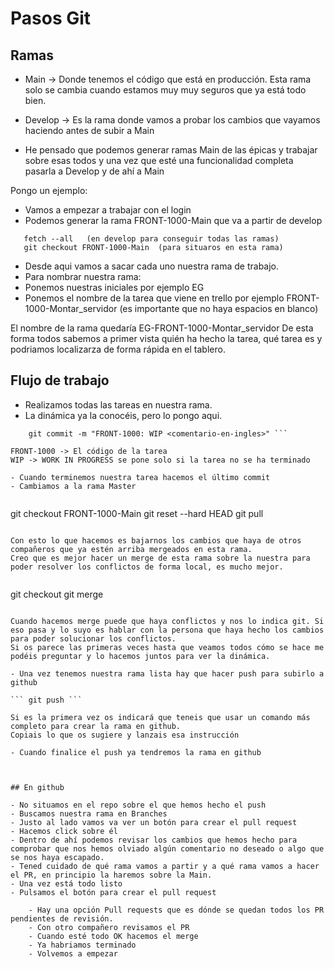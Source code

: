 # Pasos Git

## Ramas

- Main -> Donde tenemos el código que está en producción. Esta rama solo se cambia cuando estamos muy muy seguros que ya está todo bien.
- Develop -> Es la rama donde vamos a probar los cambios que vayamos haciendo antes de subir a Main
  
- He pensado que podemos generar ramas Main de las épicas y trabajar sobre esas todos y una vez que esté una funcionalidad completa pasarla a Develop y de ahí a Main

Pongo un ejemplo:
- Vamos a empezar a trabajar con el login 
- Podemos generar la rama FRONT-1000-Main que va a partir de develop
                     

``` 
   fetch --all   (en develop para conseguir todas las ramas) 
   git checkout FRONT-1000-Main  (para situaros en esta rama)
```
            
- Desde aqui vamos a sacar cada uno nuestra rama de trabajo. 
- Para nombrar nuestra rama:
- Ponemos nuestras iniciales por ejemplo EG
- Ponemos el nombre de la tarea que viene en trello por ejemplo FRONT-1000-Montar_servidor (es importante que no haya espacios en blanco)

El nombre de la rama quedaría EG-FRONT-1000-Montar_servidor
De esta forma todos sabemos a primer vista quién ha hecho la tarea, qué tarea es y podriamos localizarza de forma rápida en el tablero.

## Flujo de trabajo

- Realizamos todas las tareas en nuestra rama.
- La dinámica ya la conocéis, pero lo pongo aqui. 
        
``` git add <nombre-archivo> 
    git commit -m "FRONT-1000: WIP <comentario-en-ingles>" ``` 
        
FRONT-1000 -> El código de la tarea
WIP -> WORK IN PROGRESS se pone solo si la tarea no se ha terminado 

- Cuando terminemos nuestra tarea hacemos el último commit
- Cambiamos a la rama Master 
        
``` 
 git checkout FRONT-1000-Main 
 git reset --hard HEAD 
 git pull 
```

Con esto lo que hacemos es bajarnos los cambios que haya de otros compañeros que ya estén arriba mergeados en esta rama.
Creo que es mejor hacer un merge de esta rama sobre la nuestra para poder resolver los conflictos de forma local, es mucho mejor.
        
``` 
  git checkout <nuestra-rama> 
  git merge <rama-epica> 
```
        
Cuando hacemos merge puede que haya conflictos y nos lo indica git. Si eso pasa y lo suyo es hablar con la persona que haya hecho los cambios para poder solucionar los conflictos. 
Si os parece las primeras veces hasta que veamos todos cómo se hace me podéis preguntar y lo hacemos juntos para ver la dinámica.

- Una vez tenemos nuestra rama lista hay que hacer push para subirlo a github
        
``` git push ```
        
Si es la primera vez os indicará que teneis que usar un comando más completo para crear la rama en github. 
Copiais lo que os sugiere y lanzais esa instrucción

- Cuando finalice el push ya tendremos la rama en github



## En github

- No situamos en el repo sobre el que hemos hecho el push
- Buscamos nuestra rama en Branches
- Justo al lado vamos va ver un botón para crear el pull request
- Hacemos click sobre él
- Dentro de ahí podemos revisar los cambios que hemos hecho para comprobar que nos hemos olviado algún comentario no deseado o algo que se nos haya escapado.
- Tened cuidado de qué rama vamos a partir y a qué rama vamos a hacer el PR, en principio la haremos sobre la Main. 
- Una vez está todo listo
- Pulsamos el botón para crear el pull request

    - Hay una opción Pull requests que es dónde se quedan todos los PR pendientes de revisión. 
    - Con otro compañero revisamos el PR 
    - Cuando esté todo OK hacemos el merge 
    - Ya habriamos terminado
    - Volvemos a empezar

    


